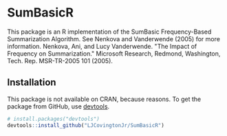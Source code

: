 # SumBasicR
This package is an R implementation of the SumBasic Frequency-Based Summarization Algorithm.  See Nenkova and Vanderwende (2005) for more information.
Nenkova, Ani, and Lucy Vanderwende. "The Impact of Frequency on Summarization." Microsoft Research, Redmond, Washington, Tech. Rep. MSR-TR-2005 101 (2005).

## Installation
This package is not available on CRAN, because reasons.  To get the package from GitHub, use [devtools](https://github.com/hadley/devtools).
``` r
# install.packages("devtools")
devtools::install_github("LJCovingtonJr/SumBasicR")
```
